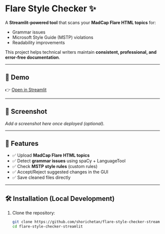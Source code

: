 # Flare Style Checker ✨  

A **Streamlit-powered tool** that scans your **MadCap Flare HTML topics** for:  
- Grammar issues  
- Microsoft Style Guide (MSTP) violations  
- Readability improvements  

This project helps technical writers maintain **consistent, professional, and error-free documentation**.  

---

## 🚀 Demo  

👉 [Open in Streamlit](https://flare-style-checker.streamlit.app/)  

---

## 📸 Screenshot  

_Add a screenshot here once deployed (optional)._  

---

## 🔧 Features  

- ✅ Upload **MadCap Flare HTML topics**  
- ✅ Detect **grammar issues** using spaCy + LanguageTool  
- ✅ Check **MSTP style rules** (custom rules)  
- ✅ Accept/Reject suggested changes in the GUI  
- ✅ Save cleaned files directly  

---

## 🛠 Installation (Local Development)  

1. Clone the repository:  
   ```bash
   git clone https://github.com/shorichetan/flare-style-checker-streamlit.git
   cd flare-style-checker-streamlit
